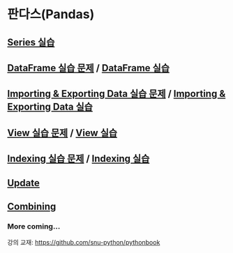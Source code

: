 # 판다스(Pandas)

## [Series 실습](01.series.md)

## [DataFrame 실습 문제](02.dataframe.md) / [DataFrame 실습](02.dataframe-sol.md)

## [Importing & Exporting Data 실습 문제](03.importing-exporting-data.md) / [Importing & Exporting Data 실습](03.importing-exporting-data-sol.md)

## [View 실습 문제](04.view.md) / [View 실습](04.view-sol.md)

## [Indexing 실습 문제](05.indexing.md) / [Indexing 실습](05.indexing-sol.md)

## [Update](06.update.md)

## [Combining](07.combining-dataframe.md)


### More coming...

강의 교재: <https://github.com/snu-python/pythonbook>
